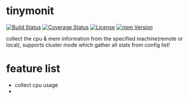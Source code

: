 # tinymonit

[![Build Status](https://travis-ci.org/hardog/tinymonit.svg?branch=master)](https://travis-ci.org/hardog/tinymonit)
[![Coverage Status](https://coveralls.io/repos/github/hardog/tinymonit/badge.svg?branch=master&service=github)](https://coveralls.io/github/hardog/tinymonit?branch=master)
[![License](https://img.shields.io/npm/l/tinymonit.svg)](https://www.npmjs.com/package/tinymonit)
[![npm Version](https://img.shields.io/npm/v/tinymonit.svg)](https://www.npmjs.com/package/tinymonit)

collect the cpu & mem information from the specified machine(remote or local), supports cluster mode which gather all stats from config list!

# 

# feature list

- collect cpu usage
- 